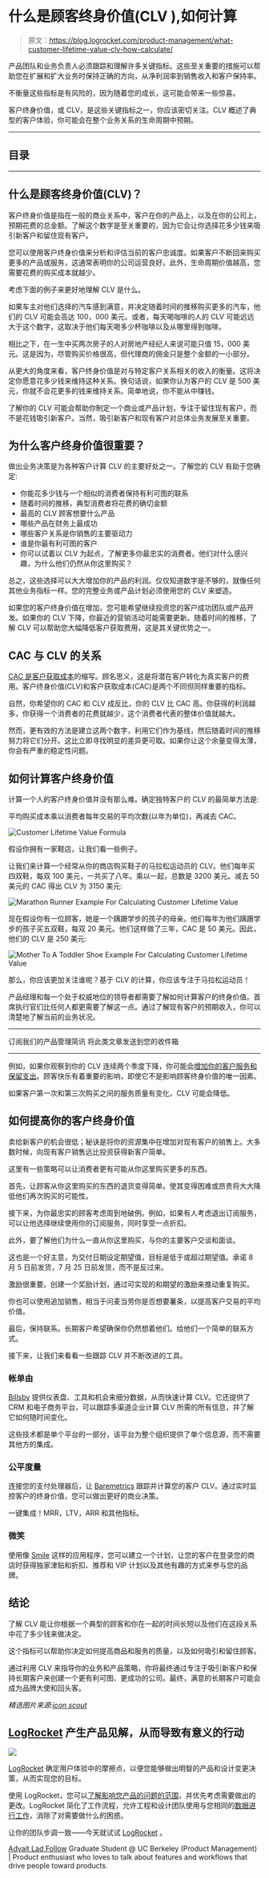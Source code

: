 # 什么是顾客终身价值(CLV ),如何计算

> 原文：<https://blog.logrocket.com/product-management/what-customer-lifetime-value-clv-how-calculate/>

产品团队和业务负责人必须跟踪和理解许多关键指标。这些至关重要的措施可以帮助您在扩展和扩大业务时保持正确的方向，从净利润率到销售收入和客户保持率。

不衡量这些指标是有风险的，因为随着您的成长，这可能会带来一些惊喜。

客户终身价值，或 CLV，是这些关键指标之一，你应该密切关注。CLV 概述了典型的客户体验，你可能会在整个业务关系的生命周期中预期。

* * *

## 目录

* * *

## 什么是顾客终身价值(CLV)？

客户终身价值是指在一般的商业关系中，客户在你的产品上，以及在你的公司上，预期花费的总金额。了解这个数字是至关重要的，因为它会让你选择花多少钱来吸引新客户和留住现有客户。

您可以使用客户终身价值来分析和评估当前的客户忠诚度。如果客户不断回来购买更多的产品或服务，这通常表明你的公司运营良好。此外，生命周期价值越高，您需要花费的购买成本就越少。

考虑下面的例子来更好地理解 CLV 是什么。

如果车主对他们选择的汽车感到满意，并决定随着时间的推移购买更多的汽车，他们的 CLV 可能会高达 100，000 美元。或者，每天喝咖啡的人的 CLV 可能远远大于这个数字，这取决于他们每天喝多少杯咖啡以及从哪里得到咖啡。

相比之下，在一生中买两次房子的人对房地产经纪人来说可能只值 15，000 美元。这是因为，尽管购买价格很高，但代理商的佣金只是整个金额的一小部分。

从更大的角度来看，客户终身价值是对与特定客户关系相关的收入的衡量。这将决定你愿意花多少钱来维持这种关系。换句话说，如果你认为客户的 CLV 是 500 美元，你就不会花更多的钱来维持关系。简单地说，你不能从中赚钱。

了解你的 CLV 可能会帮助你制定一个商业或产品计划，专注于留住现有客户，而不是花钱吸引新客户。当然，吸引新客户和现有客户对总体业务发展至关重要。

## 为什么客户终身价值很重要？

做出业务决策是为各种客户计算 CLV 的主要好处之一。了解您的 CLV 有助于您确定:

*   你能花多少钱与一个相似的消费者保持有利可图的联系
*   随着时间的推移，典型消费者将花费的确切金额
*   最高的 CLV 顾客想要什么产品
*   哪些产品在财务上最成功
*   哪些客户关系是你销售的主要驱动力
*   谁是你最有利可图的客户
*   你可以试着以 CLV 为起点，了解更多你最忠实的消费者。他们对什么感兴趣，为什么他们仍然从你这里购买？

总之，这些选择可以大大增加你的产品的利润。仅仅知道数字是不够的，就像任何其他业务指标一样。您的完整业务或产品计划必须使用您的 CLV 来塑造。

如果您的客户终身价值在增加，您可能希望继续投资您的客户成功团队或产品开发。如果你的 CLV 下降，你最近的营销活动可能需要更新。随着时间的推移，了解 CLV 可以帮助您大幅降低客户获取费用，这是其关键优势之一。

## CAC 与 CLV 的关系

[CAC 是客户获取成本](https://blog.logrocket.com/ptroduct-management/what-is-customer-acquisition-cost-how-to-reduce/)的缩写。顾名思义，这是将潜在客户转化为真实客户的费用。客户终身价值(CLV)和客户获取成本(CAC)是两个不同但同样重要的指标。

自然，你希望你的 CAC 和 CLV 成反比，你的 CLV 比 CAC 高。你获得的利润越多，你获得一个消费者的花费就越少，这个消费者代表的整体价值就越大。

然而，更有效的方法是建立这两个数字，利用它们作为基线，然后随着时间的推移努力将它们分开。这比立即寻找明显的差异更可取。如果你让这个余量变得太薄，你会有严重的稳定性问题。

## 如何计算客户终身价值

计算一个人的客户终身价值并没有那么难。确定独特客户的 CLV 的最简单方法是:

平均购买成本乘以消费者每年交易的平均次数(以年为单位)，再减去 CAC。

![Customer Lifetime Value Formula](img/ccab7f861d97b237ae910bffad716fb6.png)

假设你拥有一家鞋店，让我们看一些例子。

让我们来计算一个经常从你的商店购买鞋子的马拉松运动员的 CLV。他们每年买四双鞋，每双 100 美元，一共买了八年。乘以一起，总数是 3200 美元。减去 50 美元的 CAC 得出 CLV 为 3150 美元:

![Marathon Runner Example For Calculating Customer Lifetime Value](img/73712ec42a166a5280eab24405fc5a2f.png)

现在假设你有一位顾客，她是一个蹒跚学步的孩子的母亲。他们每年为他们蹒跚学步的孩子买五双鞋，每双 20 美元。他们这样做了三年，CAC 是 50 美元。因此，他们的 CLV 是 250 美元:

![Mother To A Toddler Shoe Example For Calculating Customer Lifetime Value](img/8d5a2fc8609c090732bb46fa0cdf8ae7.png)

那么，你应该更加关注谁呢？基于 CLV 的计算，你应该专注于马拉松运动员！

产品经理和每一个处于权威地位的领导者都需要了解如何计算客户的终身价值。首席执行官们比任何人都更需要了解这一点。通过了解现有客户的预期收入，你可以清楚地了解当前的业务状况。

* * *

订阅我们的产品管理简讯
将此类文章发送到您的收件箱

* * *

例如，如果你观察到你的 CLV 连续两个季度下降，你可能会[增加你的客户服务和保留支出](https://blog.logrocket.com/product-management/what-is-customer-retention-rate-how-to-calculate/)。顾客快乐有着重要的影响，即使它不是影响顾客终身价值的唯一因素。

如果客户第一次和第三次购买之间的服务质量有变化，CLV 可能会降低。

## 如何提高你的客户终身价值

卖给新客户的机会很低；秘诀是将你的资源集中在增加对现有客户的销售上。大多数时候，向现有客户销售远比投资获得新客户简单。

这里有一些策略可以让消费者更有可能从你这里购买更多的东西。

首先，让顾客从你这里购买的东西的退货变得简单。使其变得困难或昂贵将大大降低他们再次购买的可能性。

接下来，为你最忠实的顾客考虑周到地破例。例如，如果有人考虑退出订阅服务，可以让他选择继续使用你的订阅服务，同时享受一点折扣。

此外，要了解他们为什么一直从你这里购买，与你的主要客户交谈和面谈。

这也是一个好主意，为交付日期设定期望值，目标是低于或超过期望值。承诺 8 月 5 日前发货，7 月 25 日前发货，而不是反过来。

激励很重要。创建一个奖励计划，通过可实现的和期望的激励来推动重复购买。

你也可以使用追加销售，相当于问麦当劳你是否想要薯条，以提高客户交易的平均价值。

最后，保持联系。长期客户希望确保你仍然想着他们。给他们一个简单的联系方式。

接下来，让我们来看看一些跟踪 CLV 并不断改进的工具。

### 帐单由

[Billsby](https://www.billsby.com/) 提供仪表盘、工具和机会来细分数据，从而快速计算 CLV。它还提供了 CRM 和电子商务平台，可以跟踪多渠道企业计算 CLV 所需的所有信息，并了解它如何随时间变化。

这些技术都是单个平台的一部分，该平台为整个组织提供了单个信息源，而不需要其他方的集成。

### 公平度量

连接您的支付处理器后，让 [Baremetrics](https://try.baremetrics.com/lifetime-value/?utm_source=google&utm_medium=cpc&utm_campaign=lifetime%20value%20customer%20pains&utm_term=customer%20ltv%20calculator&gclid=Cj0KCQjwkt6aBhDKARIsAAyeLJ3_PPv_n-H8YzfIWewvmgk6GoYk5oAsK840CfmwInzt2RsAi9MxPMkaArTHEALw_wcB) 跟踪并计算您的客户 CLV。通过实时监控客户的终身价值，您可以做出更好的商业决策。

一键集成！MRR，LTV，ARR 和其他指标。

### 微笑

使用像 [Smile](https://apps.shopify.com/smile-io) 这样的应用程序，您可以建立一个计划，让您的客户在登录您的商店时获得独家津贴和折扣、推荐和 VIP 计划以及其他有趣的方式来参与您的品牌。

## 结论

了解 CLV 能让你根据一个典型的顾客和你在一起的时间长短以及他们在这段关系中花了多少钱来做决定。

这个指标可以帮助你决定如何提高商品和服务的质量，以及如何吸引和留住顾客。

通过利用 CLV 来指导你的业务和产品策略，你将最终通过专注于吸引新客户和保持长期客户来创建一个更有利可图、更成功的公司。最终，满意的长期客户可能会成为品牌大使和回头客。

*精选图片来源:[icon scout](https://iconscout.com/icon/product-2676449)*

## [LogRocket](https://lp.logrocket.com/blg/pm-signup) 产生产品见解，从而导致有意义的行动

[![](img/1af2ef21ae5da387d71d92a7a09c08e8.png)](https://lp.logrocket.com/blg/pm-signup)

[LogRocket](https://lp.logrocket.com/blg/pm-signup) 确定用户体验中的摩擦点，以便您能够做出明智的产品和设计变更决策，从而实现您的目标。

使用 LogRocket，您可以[了解影响您产品的问题的范围](https://logrocket.com/for/analytics-for-web-applications)，并优先考虑需要做出的更改。LogRocket 简化了工作流程，允许工程和设计团队使用与您相同的[数据进行工作](https://logrocket.com/for/web-analytics-solutions)，消除了对需要做什么的困惑。

让你的团队步调一致——今天就试试 [LogRocket](https://lp.logrocket.com/blg/pm-signup) 。

[Advait Lad Follow](https://blog.logrocket.com/author/advaitlad/) Graduate Student @ UC Berkeley (Product Management) | Product enthusiast who loves to talk about features and workflows that drive people toward products.